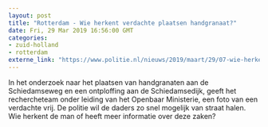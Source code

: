 ```yaml
---
layout: post
title: "Rotterdam - Wie herkent verdachte plaatsen handgranaat?"
date: Fri, 29 Mar 2019 16:56:00 GMT
categories: 
- zuid-holland 
- rotterdam 
externe_link: "https://www.politie.nl/nieuws/2019/maart/29/07-wie-herkent-verdachte-plaatsen-handgranaat.html"
---
```


In het onderzoek naar het plaatsen van handgranaten aan de Schiedamseweg en een ontploffing aan de Schiedamsedijk,
geeft het rechercheteam onder leiding van het Openbaar Ministerie, een foto van een verdachte vrij. De politie wil de daders  zo snel mogelijk van straat halen.  Wie herkent de man of heeft meer informatie over deze zaken?
